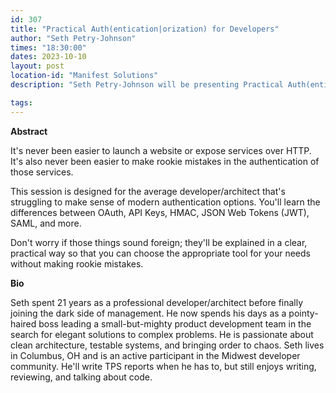 ```yaml
---
id: 307
title: "Practical Auth(entication|orization) for Developers"
author: "Seth Petry-Johnson"
times: "18:30:00"
dates: 2023-10-10
layout: post
location-id: "Manifest Solutions"
description: "Seth Petry-Johnson will be presenting Practical Auth(entication|orization) for Developers."

tags: 
---
```


**Abstract**

It's never been easier to launch a website or expose services over HTTP. It's also never been easier to make rookie mistakes in the authentication of those services.

This session is designed for the average developer/architect that's struggling to make sense of modern authentication options. You'll learn the differences between OAuth, API Keys, HMAC, JSON Web Tokens (JWT), SAML, and more.

Don't worry if those things sound foreign; they'll be explained in a clear, practical way so that you can choose the appropriate tool for your needs without making rookie mistakes.

**Bio**

Seth spent 21 years as a professional developer/architect before finally joining the dark side of management. He now spends his days as a pointy-haired boss leading a small-but-mighty product development team in the search for elegant solutions to complex problems. He is passionate about clean architecture, testable systems, and bringing order to chaos. Seth lives in Columbus, OH and is an active participant in the Midwest developer community. He'll write TPS reports when he has to, but still enjoys writing, reviewing, and talking about code.